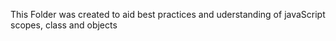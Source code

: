 This Folder was created to aid best practices and uderstanding of javaScript scopes, class and objects
